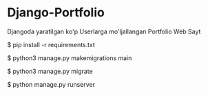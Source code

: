 # Django-Portfolio
Djangoda yaratilgan ko'p Userlarga mo'ljallangan Portfolio Web Sayt 

  $ pip install -r requirements.txt
  
  $ python3 manage.py makemigrations main
  
  $ python3 manage.py migrate
  
  $ python manage.py runserver
